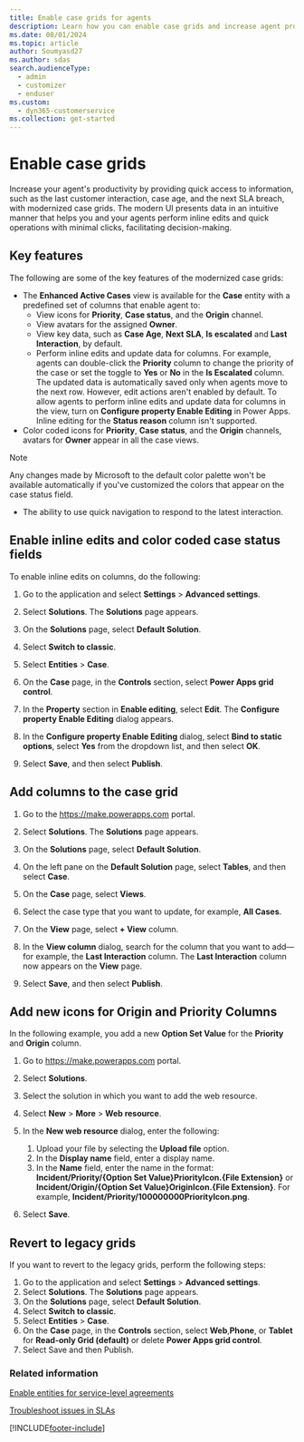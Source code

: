 ```yaml
---
title: Enable case grids for agents
description: Learn how you can enable case grids and increase agent productivity.
ms.date: 08/01/2024
ms.topic: article
author: Soumyasd27
ms.author: sdas
search.audienceType: 
  - admin
  - customizer
  - enduser
ms.custom: 
  - dyn365-customerservice
ms.collection: get-started
---
```


# Enable case grids

Increase your agent's productivity by providing quick access to information, such as the last customer interaction, case age, and the next SLA breach, with modernized case grids. The modern UI presents data in an intuitive manner that helps you and your agents perform inline edits and quick operations with minimal clicks, facilitating decision-making.

## Key features

The following are some of the key features of the modernized case grids:

- The **Enhanced Active Cases** view is available for the **Case** entity with a predefined set of columns that enable agent to:
    - View icons for **Priority**, **Case status**, and the **Origin** channel.
    -	View avatars for the assigned **Owner**.
    - View key data, such as **Case Age**, **Next SLA**, **Is escalated** and **Last Interaction**, by default.
    - Perform inline edits and update data for columns. For example, agents can double-click the **Priority** column to change the priority of the case or set the toggle to **Yes** or **No** in the **Is Escalated** column. The updated data is automatically saved only when agents move to the next row. However, edit actions aren't enabled by default. To allow agents to perform inline edits and update data for columns in the view, turn on **Configure property Enable Editing** in Power Apps. Inline editing for the **Status reason** column isn't supported.
- Color coded icons for **Priority**, **Case status**, and the **Origin** channels, avatars for **Owner** appear in all the case views.
 > [!NOTE]
 > Any changes made by Microsoft to the default color palette won't be available automatically if you've customized the colors that appear on the case status field.
- The ability to use quick navigation to respond to the latest interaction.

## Enable inline edits and color coded case status fields

To enable inline edits on columns, do the following:

1. Go to the application and select **Settings** > **Advanced settings**.
1. Select **Solutions**. The **Solutions** page appears.
1. On the **Solutions** page, select **Default Solution**.
1. Select **Switch to classic**.
1. Select **Entities** > **Case**.
1. On the **Case** page, in the **Controls** section, select **Power Apps grid control**.
1. In the **Property** section in **Enable editing**, select **Edit**. The **Configure property Enable Editing** dialog appears.
1. In the **Configure property Enable Editing** dialog, select **Bind to static options**, select **Yes** from the dropdown list, and then select **OK**.

1. Select **Save**, and then select **Publish**.

## Add columns to the case grid

1. Go to the https://make.powerapps.com portal.

1. Select **Solutions**. The **Solutions** page appears.
1. On the **Solutions** page, select **Default Solution**.
1. On the left pane on the **Default Solution** page, select **Tables**, and then select **Case**.
1. On the **Case** page, select **Views**.
1. Select the case type that you want to update, for example, **All Cases**.
1. On the **View** page, select **+ View** column.
1. In the **View column** dialog, search for the column that you want to add&mdash;for example, the **Last Interaction** column. The **Last Interaction** column now appears on the **View** page.
1. Select **Save**, and then select **Publish**.

## Add new icons for Origin and Priority Columns

In the following example, you add a new **Option Set Value** for the **Priority** and **Origin** column.

1. Go to https://make.powerapps.com portal.
1. Select **Solutions**.
1. Select the solution in which you want to add the web resource. 
1. Select **New** > **More** > **Web resource**.
1. In the **New web resource** dialog, enter the following:

   1. Upload your file by selecting the **Upload file** option.
   1. In the **Display name** field, enter a display name.
   1. In the **Name** field, enter the name in the format: **Incident/Priority/{Option Set Value}PriorityIcon.{File Extension}** or **Incident/Origin/{Option Set Value}OriginIcon.{File Extension}**. For example, **Incident/Priority/100000000PriorityIcon.png**.
1. Select **Save**.

## Revert to legacy grids

If you want to revert to the legacy grids, perform the following steps:

1. Go to the application and select **Settings** > **Advanced settings**.
1. Select **Solutions**. The **Solutions** page appears.
1. On the **Solutions** page, select **Default Solution**.
1. Select **Switch to classic**.
1. Select **Entities** > **Case**.
1. On the **Case** page, in the **Controls** section, select **Web**,**Phone**, or **Tablet** for **Read-only Grid (default)** or delete **Power Apps grid control**.
1. Select Save and then Publish.

### Related information

[Enable entities for service-level agreements](enable-entities-service-level-agreements.md)
  
[Troubleshoot issues in SLAs](../troubleshoot-sla-issues.md)  


[!INCLUDE[footer-include](../../includes/footer-banner.md)]
